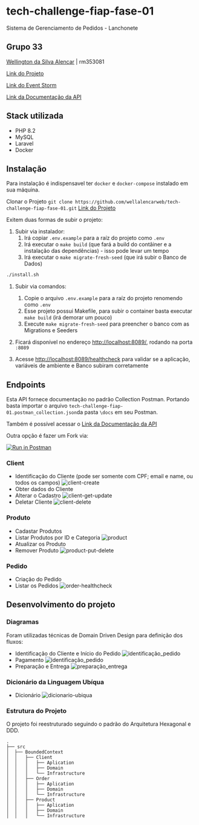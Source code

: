 # tech-challenge-fiap-fase-01
Sistema de Gerenciamento de Pedidos - Lanchonete

##  Grupo 33
[Wellington da Silva Alencar](https://github.com/wellalencarweb) | rm353081

[Link do Projeto](https://github.com/wellalencarweb/tech-challenge-fiap-fase-01)

[Link do Event Storm](https://miro.com/app/board/uXjVNVCMJaU=/?share_link_id=723408841855)

[Link da Documentação da API](https://documenter.getpostman.com/view/2196561/2s9YysBgBA)

## Stack utilizada
* PHP 8.2
* MySQL
* Laravel
* Docker

## Instalação
Para instalação é indispensavel ter `docker` e `docker-compose` instalado em sua máquina.

Clonar o Projeto `git clone https://github.com/wellalencarweb/tech-challenge-fiap-fase-01.git`
[Link do Projeto](https://github.com/wellalencarweb/tech-challenge-fiap-fase-01)

Exitem duas formas de subir o projeto:

1. Subir via instalador:
   1. Irá copiar `.env.example` para a raíz do projeto como `.env`
   2. Irá executar o `make build` (que fará a build do contâiner e a instalação das dependências) - isso pode levar um tempo
   3. Irá executar o `make migrate-fresh-seed` (que irá subir o Banco de Dados)
````bash
./install.sh
````
1. Subir via comandos:
   1. Copie o arquivo `.env.example` para a raíz do projeto renomendo como `.env`
   2. Esse projeto possui Makefile, para subir o container basta executar `make build` (irá demorar um pouco)
   3. Execute `make migrate-fresh-seed` para preencher o banco com as Migrations e Seeders

2. Ficará disponível no endereço [http://localhost:8089/](http://localhost:8089/), rodando na porta `:8089`
3. Acesse [http://localhost:8089/healthcheck](http://localhost:8089/healthcheck) para validar se a aplicação, variáveis de ambiente e Banco subiram corretamente

## Endpoints
Esta API fornece documentação no padrão Collection Postman. Portando basta importar o arquivo `tech-challenge-fiap-01.postman_collection.json`da pasta `\docs` em seu Postman.

Também é possível acessar o [Link da Documentação da API](https://documenter.getpostman.com/view/2196561/2s9YysBgBA)

Outra opção é fazer um Fork via:

[![Run in Postman](https://run.pstmn.io/button.svg)](https://app.getpostman.com/run-collection/2196561-2ff19fb3-449e-4c6b-b923-9a8ca88ec3b8?action=collection%2Ffork&collection-url=entityId%3D2196561-2ff19fb3-449e-4c6b-b923-9a8ca88ec3b8%26entityType%3Dcollection%26workspaceId%3D642a14ca-1f30-4733-8e0d-fc0a7e4b8392)

### Client
- Identificação do Cliente (pode ser somente com CPF; email e name, ou todos os campos)
![client-create](docs/rotas/client-create.png)
- Obter dados do Cliente 
- Alterar o Cadastro
![client-get-update](docs/rotas/client-get-update.png)
- Deletar Cliente
![client-delete](docs/rotas/client-delete.png)

### Produto
- Cadastar Produtos
- Listar Produtos por ID e Categoria
  ![product](docs/rotas/product.png)
- Atualizar os Produto
- Remover Produto
  ![product-put-delete](docs/rotas/product-put-delete.png)

### Pedido
- Criação do Pedido
- Listar os Pedidos
  ![order-healthcheck](docs/rotas/order-healthcheck.png)

## Desenvolvimento do projeto

### Diagramas

Foram utilizadas técnicas de Domain Driven Design para definição dos fluxos:

- Identificação do Cliente e Início do Pedido
  ![identificação_pedido](docs/event-storming-ddd/identificação_pedido.png)
- Pagamento
  ![identificação_pedido](docs/event-storming-ddd/pagamento.png)
- Preparação e Entrega
  ![preparação_entrega](docs/event-storming-ddd/preparação_entrega.png)

### Dicionário da Linguagem Ubíqua
- Dicionário
  ![dicionario-ubiqua](docs/event-storming-ddd/dicionario-ubiqua.png)

### Estrutura do Projeto

O projeto foi reestruturado seguindo o padrão do Arquitetura Hexagonal e DDD.


```shell
.
├── src
│  ├── BoundedContext
│  │   ├── Client
│  │   │   ├── Aplication
│  │   │   ├── Domain
│  │   │   └── Infrastructure
│  │   ├── Order
│  │   │   ├── Aplication
│  │   │   ├── Domain
│  │   │   └── Infrastructure
│  │   ├── Product
│  │   │   ├── Aplication
│  │   │   ├── Domain
│  │   │   └── Infrastructure
```




